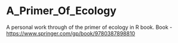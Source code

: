 # A_Primer_Of_Ecology
A personal work through of the primer of ecology in R book.
Book - https://www.springer.com/gp/book/9780387898810
